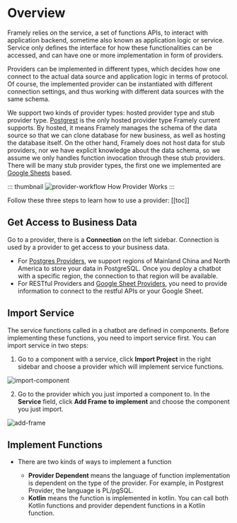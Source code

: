 # Overview

Framely relies on the service, a set of functions APIs, to interact with application backend, sometime also known as application logic or service. Service only defines the interface for how these functionalities can be accessed, and can have one or more implementation in form of providers. 

Providers can be implemented in different types, which decides how one connect to the actual data source and application logic in terms of protocol. Of course, the implemented provider can be instantiated with different connection settings, and thus working with different data sources with the same schema. 

We support two kinds of provider types: hosted provider type and stub provider type. [Postgrest](./postgrest.md) is the only hosted provider type Framely current supports. By hosted, it means Framely manages the schema of the data source so that we can clone database for new business, as well as hosting the database itself. On the other hand, Framely does not host data for stub providers, nor we have explicit knowledge about the data schema, so we assume we only handles function invocation through these stub providers. There will be many stub provider types, the first one we implemented are [Google Sheets](./googlesheets.md) based.  


::: thumbnail
![provider-workflow](/images/provider/overview/provider-workflow.png)
How Provider Works
:::

Follow these three steps to learn how to use a provider:
[[toc]]

## Get Access to Business Data
Go to a provider, there is a **Connection** on the left sidebar. Connection is used by a provider to get access to your business data.
- For [Postgres Providers](./postgrest.md), we support regions of Mainland China and North America to store your data in PostgreSQL. Once you deploy a chatbot with a specific region, the connection to that region will be available.
- For RESTful Providers and [Google Sheet Providers](./googlesheets.md), you need to provide information to connect to the restful APIs or your Google Sheet.


## Import Service
The service functions called in a chatbot are defined in components. Before implementing these functions, you need to import service first. You can import service in two steps:
1. Go to a component with a service, click **Import Project** in the right sidebar and choose a provider which will implement service functions.

![import-component](/images/provider/overview/import-component.png)


2. Go to the provider which you just imported a component to. In the **Service** field, click **Add Frame to implement** and choose the component you just import.

![add-frame](/images/provider/overview/add-frame.png)

## Implement Functions
- There are two kinds of ways to implement a function

    - **Provider Dependent** means the language of function implementation is dependent on the type of the provider. For example, in Postgrest Provider, the language is PL/pgSQL.
    - **Kotlin** means the function is implemented in kotlin. You can call both Kotlin functions and provider dependent functions in a Kotlin function. 
